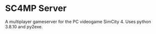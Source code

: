 # SC4MP Server
A multiplayer gameserver for the PC videogame SimCity 4. Uses python 3.8.10 and py2exe.

